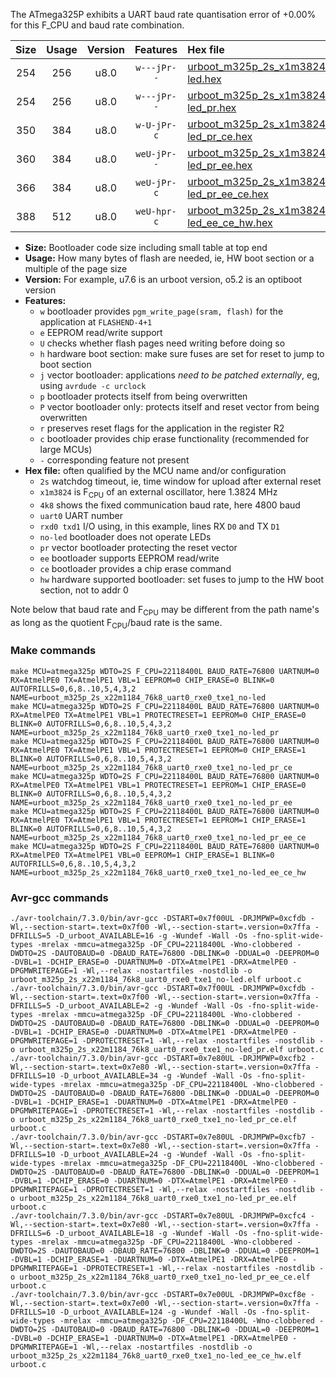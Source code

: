 The ATmega325P exhibits a UART baud rate quantisation error of +0.00% for this F_CPU and baud rate combination.

|Size|Usage|Version|Features|Hex file|
|:-:|:-:|:-:|:-:|:--|
|254|256|u8.0|`w---jPr--`|[urboot_m325p_2s_x1m3824_4k8_uart0_rxe0_txe1_no-led.hex](https://raw.githubusercontent.com/stefanrueger/urboot.hex/main/mcus/atmega325p/watchdog_2_s/external_oscillator_x/%2B1m382400_hz/%2B%2B%2B4k8_baud/uart0_rxe0_txe1/no-led/urboot_m325p_2s_x1m3824_4k8_uart0_rxe0_txe1_no-led.hex)|
|254|256|u8.0|`w---jPr--`|[urboot_m325p_2s_x1m3824_4k8_uart0_rxe0_txe1_no-led_pr.hex](https://raw.githubusercontent.com/stefanrueger/urboot.hex/main/mcus/atmega325p/watchdog_2_s/external_oscillator_x/%2B1m382400_hz/%2B%2B%2B4k8_baud/uart0_rxe0_txe1/no-led/urboot_m325p_2s_x1m3824_4k8_uart0_rxe0_txe1_no-led_pr.hex)|
|350|384|u8.0|`w-U-jPr-c`|[urboot_m325p_2s_x1m3824_4k8_uart0_rxe0_txe1_no-led_pr_ce.hex](https://raw.githubusercontent.com/stefanrueger/urboot.hex/main/mcus/atmega325p/watchdog_2_s/external_oscillator_x/%2B1m382400_hz/%2B%2B%2B4k8_baud/uart0_rxe0_txe1/no-led/urboot_m325p_2s_x1m3824_4k8_uart0_rxe0_txe1_no-led_pr_ce.hex)|
|360|384|u8.0|`weU-jPr--`|[urboot_m325p_2s_x1m3824_4k8_uart0_rxe0_txe1_no-led_pr_ee.hex](https://raw.githubusercontent.com/stefanrueger/urboot.hex/main/mcus/atmega325p/watchdog_2_s/external_oscillator_x/%2B1m382400_hz/%2B%2B%2B4k8_baud/uart0_rxe0_txe1/no-led/urboot_m325p_2s_x1m3824_4k8_uart0_rxe0_txe1_no-led_pr_ee.hex)|
|366|384|u8.0|`weU-jPr-c`|[urboot_m325p_2s_x1m3824_4k8_uart0_rxe0_txe1_no-led_pr_ee_ce.hex](https://raw.githubusercontent.com/stefanrueger/urboot.hex/main/mcus/atmega325p/watchdog_2_s/external_oscillator_x/%2B1m382400_hz/%2B%2B%2B4k8_baud/uart0_rxe0_txe1/no-led/urboot_m325p_2s_x1m3824_4k8_uart0_rxe0_txe1_no-led_pr_ee_ce.hex)|
|388|512|u8.0|`weU-hpr-c`|[urboot_m325p_2s_x1m3824_4k8_uart0_rxe0_txe1_no-led_ee_ce_hw.hex](https://raw.githubusercontent.com/stefanrueger/urboot.hex/main/mcus/atmega325p/watchdog_2_s/external_oscillator_x/%2B1m382400_hz/%2B%2B%2B4k8_baud/uart0_rxe0_txe1/no-led/urboot_m325p_2s_x1m3824_4k8_uart0_rxe0_txe1_no-led_ee_ce_hw.hex)|

- **Size:** Bootloader code size including small table at top end
- **Usage:** How many bytes of flash are needed, ie, HW boot section or a multiple of the page size
- **Version:** For example, u7.6 is an urboot version, o5.2 is an optiboot version
- **Features:**
  + `w` bootloader provides `pgm_write_page(sram, flash)` for the application at `FLASHEND-4+1`
  + `e` EEPROM read/write support
  + `U` checks whether flash pages need writing before doing so
  + `h` hardware boot section: make sure fuses are set for reset to jump to boot section
  + `j` vector bootloader: applications *need to be patched externally*, eg, using `avrdude -c urclock`
  + `p` bootloader protects itself from being overwritten
  + `P` vector bootloader only: protects itself and reset vector from being overwritten
  + `r` preserves reset flags for the application in the register R2
  + `c` bootloader provides chip erase functionality (recommended for large MCUs)
  + `-` corresponding feature not present
- **Hex file:** often qualified by the MCU name and/or configuration
  + `2s` watchdog timeout, ie, time window for upload after external reset
  + `x1m3824` is F<sub>CPU</sub> of an external oscillator, here 1.3824 MHz
  + `4k8` shows the fixed communication baud rate, here 4800 baud
  + `uart0` UART number
  + `rxd0 txd1` I/O using, in this example, lines RX `D0` and TX `D1`
  + `no-led` bootloader does not operate LEDs
  + `pr` vector bootloader protecting the reset vector
  + `ee` bootloader supports EEPROM read/write
  + `ce` bootloader provides a chip erase command
  + `hw` hardware supported bootloader: set fuses to jump to the HW boot section, not to addr 0


Note below that baud rate and F<sub>CPU</sub> may be different from the path name's as long as the quotient F<sub>CPU</sub>/baud rate is the same.

### Make commands
```
make MCU=atmega325p WDTO=2S F_CPU=22118400L BAUD_RATE=76800 UARTNUM=0 RX=AtmelPE0 TX=AtmelPE1 VBL=1 EEPROM=0 CHIP_ERASE=0 BLINK=0 AUTOFRILLS=0,6,8..10,5,4,3,2 NAME=urboot_m325p_2s_x22m1184_76k8_uart0_rxe0_txe1_no-led
make MCU=atmega325p WDTO=2S F_CPU=22118400L BAUD_RATE=76800 UARTNUM=0 RX=AtmelPE0 TX=AtmelPE1 VBL=1 PROTECTRESET=1 EEPROM=0 CHIP_ERASE=0 BLINK=0 AUTOFRILLS=0,6,8..10,5,4,3,2 NAME=urboot_m325p_2s_x22m1184_76k8_uart0_rxe0_txe1_no-led_pr
make MCU=atmega325p WDTO=2S F_CPU=22118400L BAUD_RATE=76800 UARTNUM=0 RX=AtmelPE0 TX=AtmelPE1 VBL=1 PROTECTRESET=1 EEPROM=0 CHIP_ERASE=1 BLINK=0 AUTOFRILLS=0,6,8..10,5,4,3,2 NAME=urboot_m325p_2s_x22m1184_76k8_uart0_rxe0_txe1_no-led_pr_ce
make MCU=atmega325p WDTO=2S F_CPU=22118400L BAUD_RATE=76800 UARTNUM=0 RX=AtmelPE0 TX=AtmelPE1 VBL=1 PROTECTRESET=1 EEPROM=1 CHIP_ERASE=0 BLINK=0 AUTOFRILLS=0,6,8..10,5,4,3,2 NAME=urboot_m325p_2s_x22m1184_76k8_uart0_rxe0_txe1_no-led_pr_ee
make MCU=atmega325p WDTO=2S F_CPU=22118400L BAUD_RATE=76800 UARTNUM=0 RX=AtmelPE0 TX=AtmelPE1 VBL=1 PROTECTRESET=1 EEPROM=1 CHIP_ERASE=1 BLINK=0 AUTOFRILLS=0,6,8..10,5,4,3,2 NAME=urboot_m325p_2s_x22m1184_76k8_uart0_rxe0_txe1_no-led_pr_ee_ce
make MCU=atmega325p WDTO=2S F_CPU=22118400L BAUD_RATE=76800 UARTNUM=0 RX=AtmelPE0 TX=AtmelPE1 VBL=0 EEPROM=1 CHIP_ERASE=1 BLINK=0 AUTOFRILLS=0,6,8..10,5,4,3,2 NAME=urboot_m325p_2s_x22m1184_76k8_uart0_rxe0_txe1_no-led_ee_ce_hw
```

### Avr-gcc commands
```
./avr-toolchain/7.3.0/bin/avr-gcc -DSTART=0x7f00UL -DRJMPWP=0xcfdb -Wl,--section-start=.text=0x7f00 -Wl,--section-start=.version=0x7ffa -DFRILLS=5 -D_urboot_AVAILABLE=16 -g -Wundef -Wall -Os -fno-split-wide-types -mrelax -mmcu=atmega325p -DF_CPU=22118400L -Wno-clobbered -DWDTO=2S -DAUTOBAUD=0 -DBAUD_RATE=76800 -DBLINK=0 -DDUAL=0 -DEEPROM=0 -DVBL=1 -DCHIP_ERASE=0 -DUARTNUM=0 -DTX=AtmelPE1 -DRX=AtmelPE0 -DPGMWRITEPAGE=1 -Wl,--relax -nostartfiles -nostdlib -o urboot_m325p_2s_x22m1184_76k8_uart0_rxe0_txe1_no-led.elf urboot.c
./avr-toolchain/7.3.0/bin/avr-gcc -DSTART=0x7f00UL -DRJMPWP=0xcfdb -Wl,--section-start=.text=0x7f00 -Wl,--section-start=.version=0x7ffa -DFRILLS=5 -D_urboot_AVAILABLE=2 -g -Wundef -Wall -Os -fno-split-wide-types -mrelax -mmcu=atmega325p -DF_CPU=22118400L -Wno-clobbered -DWDTO=2S -DAUTOBAUD=0 -DBAUD_RATE=76800 -DBLINK=0 -DDUAL=0 -DEEPROM=0 -DVBL=1 -DCHIP_ERASE=0 -DUARTNUM=0 -DTX=AtmelPE1 -DRX=AtmelPE0 -DPGMWRITEPAGE=1 -DPROTECTRESET=1 -Wl,--relax -nostartfiles -nostdlib -o urboot_m325p_2s_x22m1184_76k8_uart0_rxe0_txe1_no-led_pr.elf urboot.c
./avr-toolchain/7.3.0/bin/avr-gcc -DSTART=0x7e80UL -DRJMPWP=0xcfb2 -Wl,--section-start=.text=0x7e80 -Wl,--section-start=.version=0x7ffa -DFRILLS=10 -D_urboot_AVAILABLE=34 -g -Wundef -Wall -Os -fno-split-wide-types -mrelax -mmcu=atmega325p -DF_CPU=22118400L -Wno-clobbered -DWDTO=2S -DAUTOBAUD=0 -DBAUD_RATE=76800 -DBLINK=0 -DDUAL=0 -DEEPROM=0 -DVBL=1 -DCHIP_ERASE=1 -DUARTNUM=0 -DTX=AtmelPE1 -DRX=AtmelPE0 -DPGMWRITEPAGE=1 -DPROTECTRESET=1 -Wl,--relax -nostartfiles -nostdlib -o urboot_m325p_2s_x22m1184_76k8_uart0_rxe0_txe1_no-led_pr_ce.elf urboot.c
./avr-toolchain/7.3.0/bin/avr-gcc -DSTART=0x7e80UL -DRJMPWP=0xcfb7 -Wl,--section-start=.text=0x7e80 -Wl,--section-start=.version=0x7ffa -DFRILLS=10 -D_urboot_AVAILABLE=24 -g -Wundef -Wall -Os -fno-split-wide-types -mrelax -mmcu=atmega325p -DF_CPU=22118400L -Wno-clobbered -DWDTO=2S -DAUTOBAUD=0 -DBAUD_RATE=76800 -DBLINK=0 -DDUAL=0 -DEEPROM=1 -DVBL=1 -DCHIP_ERASE=0 -DUARTNUM=0 -DTX=AtmelPE1 -DRX=AtmelPE0 -DPGMWRITEPAGE=1 -DPROTECTRESET=1 -Wl,--relax -nostartfiles -nostdlib -o urboot_m325p_2s_x22m1184_76k8_uart0_rxe0_txe1_no-led_pr_ee.elf urboot.c
./avr-toolchain/7.3.0/bin/avr-gcc -DSTART=0x7e80UL -DRJMPWP=0xcfc4 -Wl,--section-start=.text=0x7e80 -Wl,--section-start=.version=0x7ffa -DFRILLS=6 -D_urboot_AVAILABLE=18 -g -Wundef -Wall -Os -fno-split-wide-types -mrelax -mmcu=atmega325p -DF_CPU=22118400L -Wno-clobbered -DWDTO=2S -DAUTOBAUD=0 -DBAUD_RATE=76800 -DBLINK=0 -DDUAL=0 -DEEPROM=1 -DVBL=1 -DCHIP_ERASE=1 -DUARTNUM=0 -DTX=AtmelPE1 -DRX=AtmelPE0 -DPGMWRITEPAGE=1 -DPROTECTRESET=1 -Wl,--relax -nostartfiles -nostdlib -o urboot_m325p_2s_x22m1184_76k8_uart0_rxe0_txe1_no-led_pr_ee_ce.elf urboot.c
./avr-toolchain/7.3.0/bin/avr-gcc -DSTART=0x7e00UL -DRJMPWP=0xcf8e -Wl,--section-start=.text=0x7e00 -Wl,--section-start=.version=0x7ffa -DFRILLS=10 -D_urboot_AVAILABLE=124 -g -Wundef -Wall -Os -fno-split-wide-types -mrelax -mmcu=atmega325p -DF_CPU=22118400L -Wno-clobbered -DWDTO=2S -DAUTOBAUD=0 -DBAUD_RATE=76800 -DBLINK=0 -DDUAL=0 -DEEPROM=1 -DVBL=0 -DCHIP_ERASE=1 -DUARTNUM=0 -DTX=AtmelPE1 -DRX=AtmelPE0 -DPGMWRITEPAGE=1 -Wl,--relax -nostartfiles -nostdlib -o urboot_m325p_2s_x22m1184_76k8_uart0_rxe0_txe1_no-led_ee_ce_hw.elf urboot.c
```

